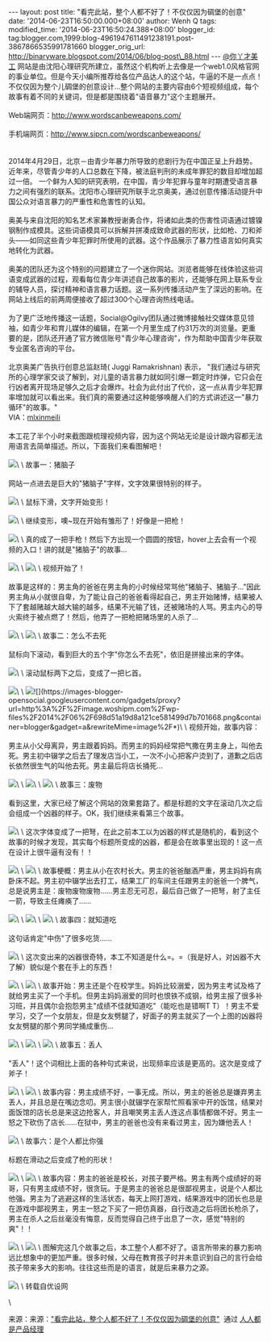 --- layout: post title: "看完此站，整个人都不好了！不仅仅因为碉堡的创意"
date: '2014-06-23T16:50:00.000+08:00' author: Wenh Q tags:
modified\_time: '2014-06-23T16:50:24.388+08:00' blogger\_id:
tag:blogger.com,1999:blog-4961947611491238191.post-3867866535991781660
blogger\_orig\_url:
http://binaryware.blogspot.com/2014/06/blog-post\_88.html ---
[@你丫才美工](http://weibo.com/honghaier555)
网站是由沈阳心理研究所建立，虽然这个机构听上去像是一个web1.0风格官网的事业单位。但是今天小编所推荐给各位产品达人的这个站，牛逼的不是一点点！不仅仅因为整个儿碉堡的创意设计...整个网站的主要内容由6个短视频组成，每个故事有着不同的关键词，但是都是围绕着"语音暴力"这个主题展开。\
\
Web端网页：<http://www.wordscanbeweapons.com/>\
\
手机端网页：<http://www.sipcn.com/wordscanbeweapons/>\
\
\
2014年4月29日，北京－由青少年暴力所导致的悲剧行为在中国正呈上升趋势。近年来，尽管青少年的人口总数在下降，被法庭判刑的未成年罪犯的数目却增加超过一倍。
一个鲜为人知的研究表明，在中国，青少年犯罪与童年时期遭受语言暴力之间有强烈的联系。沈阳市心理研究所联手北京奥美，通过创意传播活动提升中国公众对语言暴力的严重性和危害性的认知。\
\
奥美与来自沈阳的知名艺术家兼教授谢勇合作，将诸如此类的伤害性词语通过镀镍钢制作成模具。这些词语模具可以拆解并拼凑成致命武器的形状，比如枪、刀和斧头——如同这些青少年犯罪时所使用的武器。这个作品展示了暴力性语言如何真实地转化为武器。\
\
奥美的团队还为这个特别的问题建立了一个迷你网站。浏览者能够在线体验这些词语变成武器的过程，观看每位青少年讲述自己故事的影片，还能够在网上联系专业的辅导人员，探讨精神和语言暴力话题。这一系列传播活动产生了深远的影响。在网站上线后的前两周便接收了超过300个心理咨询热线电话。\
\
为了更广泛地传播这一话题，Social@Ogilvy团队通过微博接触社交媒体意见领袖，如青少年和育儿媒体的编辑，在第一个月里生成了约31万次的浏览量。更重要的是，团队还开通了官方微信账号"青少年心理咨询"，作为帮助中国青少年获取专业匿名咨询的平台。\
\
北京奥美广告执行创意总监赵琦( Juggi Ramakrishnan) 表示，
"我们通过与研究所的心理学家交谈了解到，对儿童的语言暴力就如同引爆一颗定时炸弹，它只会在行凶者离开现场足够久之后才会爆炸。社会为此付出了代价，这一点从青少年犯罪率增加就可以看出来。我们真的需要通过这种能够唤醒人们的方式讲述这一"暴力循环"的故事。"\
VIA：[mlxinmeili](http://www.mlxinmeili.com/4562.html)\
\
本工花了半个小时来截图跟梳理视频内容，因为这个网站无论是设计跟内容都无法用语言去简单描述。所以，下面我们来看图解吧！\
\
![](https://images-blogger-opensocial.googleusercontent.com/gadgets/proxy?url=http%3A%2F%2Fimage.woshipm.com%2Fwp-files%2F2014%2F06%2F3295c76acbf4caaed33c36b1b5fc2cb1.jpg&container=blogger&gadget=a&rewriteMime=image%2F*)\
\
故事一：猪脑子\
\
网站一点进去是巨大的"猪脑子"字样，文字效果很特别的样子。\
\
![](https://images-blogger-opensocial.googleusercontent.com/gadgets/proxy?url=http%3A%2F%2Fimage.woshipm.com%2Fwp-files%2F2014%2F06%2F9bf31c7ff062936a96d3c8bd1f8f2ff3.png&container=blogger&gadget=a&rewriteMime=image%2F*)\
\
鼠标下滑，文字开始变形！\
\
![](https://images-blogger-opensocial.googleusercontent.com/gadgets/proxy?url=http%3A%2F%2Fimage.woshipm.com%2Fwp-files%2F2014%2F06%2F37693cfc748049e45d87b8c7d8b9aacd.png&container=blogger&gadget=a&rewriteMime=image%2F*)\
\
继续变形，噢\~现在开始有雏形了！好像是一把枪！\
\
![](https://images-blogger-opensocial.googleusercontent.com/gadgets/proxy?url=http%3A%2F%2Fimage.woshipm.com%2Fwp-files%2F2014%2F06%2F6364d3f0f495b6ab9dcf8d3b5c6e0b01.png&container=blogger&gadget=a&rewriteMime=image%2F*)\
\
真的成了一把手枪！然后下方出现一个圆圆的按钮，hover上去会有一个视频的入口！讲的就是"猪脑子"的故事…\
\
![](https://images-blogger-opensocial.googleusercontent.com/gadgets/proxy?url=http%3A%2F%2Fimage.woshipm.com%2Fwp-files%2F2014%2F06%2F3416a75f4cea9109507cacd8e2f2aefc.png&container=blogger&gadget=a&rewriteMime=image%2F*)\
\
![](https://images-blogger-opensocial.googleusercontent.com/gadgets/proxy?url=http%3A%2F%2Fimage.woshipm.com%2Fwp-files%2F2014%2F06%2Fe4da3b7fbbce2345d7772b0674a318d51.png&container=blogger&gadget=a&rewriteMime=image%2F*)\
\
视频开始了！\
\
故事是这样的：男主角的爸爸在男主角的小时候经常骂他"猪脑子、猪脑子…"因此男主角从小就很自卑，为了能让自己的爸爸看得起自己，男主开始赌博，结果被人下了套越赌越大越大输的越多，结果不光输了钱，还被赌场的人骂。男主内心的导火索终于被点燃了！然后，他弄了一把枪把赌场里的人杀了…\
\
![](https://images-blogger-opensocial.googleusercontent.com/gadgets/proxy?url=http%3A%2F%2Fimage.woshipm.com%2Fwp-files%2F2014%2F06%2F1679091c5a880faf6fb5e6087eb1b2dc1.png&container=blogger&gadget=a&rewriteMime=image%2F*)\
\
![](https://images-blogger-opensocial.googleusercontent.com/gadgets/proxy?url=http%3A%2F%2Fimage.woshipm.com%2Fwp-files%2F2014%2F06%2F8f14e45fceea167a5a36dedd4bea2543.png&container=blogger&gadget=a&rewriteMime=image%2F*)\
\
故事二：怎么不去死\
\
鼠标向下滚动，看到巨大的五个字"你怎么不去死"，依旧是拼接出来的字体。\
\
![](https://images-blogger-opensocial.googleusercontent.com/gadgets/proxy?url=http%3A%2F%2Fimage.woshipm.com%2Fwp-files%2F2014%2F06%2Fc9f0f895fb98ab9159f51fd0297e236d.png&container=blogger&gadget=a&rewriteMime=image%2F*)\
\
滚动鼠标两下之后，变成了一把匕首。\
\
![](https://images-blogger-opensocial.googleusercontent.com/gadgets/proxy?url=http%3A%2F%2Fimage.woshipm.com%2Fwp-files%2F2014%2F06%2F45c48cce2e2d7fbdea1afc51c7c6ad26.png&container=blogger&gadget=a&rewriteMime=image%2F*)\
\
![](https://images-blogger-opensocial.googleusercontent.com/gadgets/proxy?url=http%3A%2F%2Fimage.woshipm.com%2Fwp-files%2F2014%2F06%2Fd3d9446802a44259755d38e6d163e820.png&container=blogger&gadget=a&rewriteMime=image%2F*)![](https://images-blogger-opensocial.googleusercontent.com/gadgets/proxy?url=http%3A%2F%2Fimage.woshipm.com%2Fwp-files%2F2014%2F06%2F698d51a19d8a121ce581499d7b701668.png&container=blogger&gadget=a&rewriteMime=image%2F*)\
\
视频开始，故事内容：\
\
男主从小父母离异，男主跟着妈妈。而男主的妈妈经常把气撒在男主身上，叫他去死。男主初中辍学之后去了理发店当小工，一次不小心把客户烫到了，道歉之后店长依然很生气的叫他去死。男主最后将店长捅死…\
\
![](https://images-blogger-opensocial.googleusercontent.com/gadgets/proxy?url=http%3A%2F%2Fimage.woshipm.com%2Fwp-files%2F2014%2F06%2F4c56ff4ce4aaf9573aa5dff913df997a.png&container=blogger&gadget=a&rewriteMime=image%2F*)\
\
![](https://images-blogger-opensocial.googleusercontent.com/gadgets/proxy?url=http%3A%2F%2Fimage.woshipm.com%2Fwp-files%2F2014%2F06%2F1afa34a7f984eeabdbb0a7d494132ee5.png&container=blogger&gadget=a&rewriteMime=image%2F*)\
\
![](https://images-blogger-opensocial.googleusercontent.com/gadgets/proxy?url=http%3A%2F%2Fimage.woshipm.com%2Fwp-files%2F2014%2F06%2F0f28b5d49b3020afeecd95b4009adf4c.png&container=blogger&gadget=a&rewriteMime=image%2F*)\
\
故事三：废物\
\
看到这里，大家已经了解这个网站的效果套路了。都是标题的文字在滚动几次之后会组成一个凶器的样子。OK，我们继续来看第三个故事。\
\
![](https://images-blogger-opensocial.googleusercontent.com/gadgets/proxy?url=http%3A%2F%2Fimage.woshipm.com%2Fwp-files%2F2014%2F06%2Fa8f15eda80c50adb0e71943adc8015cf.png&container=blogger&gadget=a&rewriteMime=image%2F*)\
\
这次字体变成了一把弩，在此之前本工以为凶器的样式是随机的，看到这个故事的时候才发现，其实每个标题所变成的凶器，都是会在故事里出现的！这一点在设计上很牛逼有没有！！\
\
![](https://images-blogger-opensocial.googleusercontent.com/gadgets/proxy?url=http%3A%2F%2Fimage.woshipm.com%2Fwp-files%2F2014%2F06%2Fbd4c9ab730f5513206b999ec0d90d1fb.png&container=blogger&gadget=a&rewriteMime=image%2F*)\
\
![](https://images-blogger-opensocial.googleusercontent.com/gadgets/proxy?url=http%3A%2F%2Fimage.woshipm.com%2Fwp-files%2F2014%2F06%2Fa4a042cf4fd6bfb47701cbc8a1653ada.png&container=blogger&gadget=a&rewriteMime=image%2F*)\
\
故事梗概：男主从小在农村长大。男主的爸爸酗酒严重，男主妈妈有病卧床不起。男主初中辍学出去打工，结果工厂的车间主任跟男主的爸爸一个脾气，总是说男主是：废物废物废物……男主忍无可忍，最后自己做了一把弩，射了主任一箭，导致主任瘫痪了……\
\
![](https://images-blogger-opensocial.googleusercontent.com/gadgets/proxy?url=http%3A%2F%2Fimage.woshipm.com%2Fwp-files%2F2014%2F06%2F6f4922f45568161a8cdf4ad2299f6d23.png&container=blogger&gadget=a&rewriteMime=image%2F*)\
\
![](https://images-blogger-opensocial.googleusercontent.com/gadgets/proxy?url=http%3A%2F%2Fimage.woshipm.com%2Fwp-files%2F2014%2F06%2F1f0e3dad99908345f7439f8ffabdffc4.png&container=blogger&gadget=a&rewriteMime=image%2F*)\
\
![](https://images-blogger-opensocial.googleusercontent.com/gadgets/proxy?url=http%3A%2F%2Fimage.woshipm.com%2Fwp-files%2F2014%2F06%2F98f13708210194c475687be6106a3b84.png&container=blogger&gadget=a&rewriteMime=image%2F*)\
\
故事四：就知道吃\
\
这句话肯定"中伤"了很多吃货……\
\
![](https://images-blogger-opensocial.googleusercontent.com/gadgets/proxy?url=http%3A%2F%2Fimage.woshipm.com%2Fwp-files%2F2014%2F06%2Feb163727917cbba1eea208541a643e74.png&container=blogger&gadget=a&rewriteMime=image%2F*)\
\
这次变出来的凶器很奇特，本工不知道是什么=。=（我是好人，对凶器不大了解）貌似是个套在手上的东西！\
\
![](https://images-blogger-opensocial.googleusercontent.com/gadgets/proxy?url=http%3A%2F%2Fimage.woshipm.com%2Fwp-files%2F2014%2F06%2F060ad92489947d410d897474079c1477.png&container=blogger&gadget=a&rewriteMime=image%2F*)\
\
![](https://images-blogger-opensocial.googleusercontent.com/gadgets/proxy?url=http%3A%2F%2Fimage.woshipm.com%2Fwp-files%2F2014%2F06%2F9b04d152845ec0a378394003c96da594.png&container=blogger&gadget=a&rewriteMime=image%2F*)\
\
故事开始：男主还是个在校学生。妈妈比较溺爱，因为男主考试及格了就给男主买了一个手机。但男主妈妈溺爱的同时也恨铁不成钢，给男主报了很多补习班，并且偶尔会抱怨男主"成绩不佳就知道吃"（能吃也是错啊T
T）！男主不爱学习，交了一个女朋友，但是女友劈腿了，好面子的男主就买了一个上图的凶器将女友劈腿的那个男同学捅成重伤…\
\
![](https://images-blogger-opensocial.googleusercontent.com/gadgets/proxy?url=http%3A%2F%2Fimage.woshipm.com%2Fwp-files%2F2014%2F06%2F1ff1de774005f8da13f42943881c655f.png&container=blogger&gadget=a&rewriteMime=image%2F*)\
\
![](https://images-blogger-opensocial.googleusercontent.com/gadgets/proxy?url=http%3A%2F%2Fimage.woshipm.com%2Fwp-files%2F2014%2F06%2F8e296a067a37563370ded05f5a3bf3ec.png&container=blogger&gadget=a&rewriteMime=image%2F*)\
\
![](https://images-blogger-opensocial.googleusercontent.com/gadgets/proxy?url=http%3A%2F%2Fimage.woshipm.com%2Fwp-files%2F2014%2F06%2F4e732ced3463d06de0ca9a15b6153677.png&container=blogger&gadget=a&rewriteMime=image%2F*)\
\
故事五：丢人\
\
"丢人"！这个词相比上面的各种句式来说，出现频率应该是更高的。这次是变成了斧子！\
\
![](https://images-blogger-opensocial.googleusercontent.com/gadgets/proxy?url=http%3A%2F%2Fimage.woshipm.com%2Fwp-files%2F2014%2F06%2F02e74f10e0327ad868d138f2b4fdd6f0.png&container=blogger&gadget=a&rewriteMime=image%2F*)\
\
![](https://images-blogger-opensocial.googleusercontent.com/gadgets/proxy?url=http%3A%2F%2Fimage.woshipm.com%2Fwp-files%2F2014%2F06%2F33e75ff09dd601bbe69f351039152189.png&container=blogger&gadget=a&rewriteMime=image%2F*)\
\
故事内容：男主成绩不好，一事无成。所以，男主的爸爸总是嫌弃男主丢人，并且总是在嘴边念叨。男主很小就辍学在家帮忙照看家中开的饭馆，结果对面饭馆的店长总是来这边抢客人，并且嘲笑男主丢人连这点事情都做不好。男主一怒之下砍伤了店长……在狱中，男主的爸爸也没有来看过男主，因为嫌他丢人！\
\
![](https://images-blogger-opensocial.googleusercontent.com/gadgets/proxy?url=http%3A%2F%2Fimage.woshipm.com%2Fwp-files%2F2014%2F06%2F6ea9ab1baa0efb9e19094440c317e21b.png&container=blogger&gadget=a&rewriteMime=image%2F*)\
\
故事六：是个人都比你强\
\
标题在滑动之后变成了枪的形状！\
\
![](https://images-blogger-opensocial.googleusercontent.com/gadgets/proxy?url=http%3A%2F%2Fimage.woshipm.com%2Fwp-files%2F2014%2F06%2F34173cb38f07f89ddbebc2ac9128303f.png&container=blogger&gadget=a&rewriteMime=image%2F*)\
\
![](https://images-blogger-opensocial.googleusercontent.com/gadgets/proxy?url=http%3A%2F%2Fimage.woshipm.com%2Fwp-files%2F2014%2F06%2F9dfcd5e558dfa04aaf37f137a1d9d3e5.png&container=blogger&gadget=a&rewriteMime=image%2F*)\
\
故事内容：男主的爸爸是校长，对孩子要严格。男主有两个成绩好的哥哥，只有男主成绩不好，很贪玩。于是男主的爸爸总是很鄙视男主，说是个人都比他强。男主为了逃避这样的生活状态，每天上网打游戏，结果游戏中的团长也总是在游戏中鄙视男主，男主一怒之下买了一把仿真器，自行改造之后将团长枪杀了，男主在杀人之后丝毫没有悔意，反而觉得自己终于出息了一次，感觉"特别的爽"！！\
\
![](https://images-blogger-opensocial.googleusercontent.com/gadgets/proxy?url=http%3A%2F%2Fimage.woshipm.com%2Fwp-files%2F2014%2F06%2Fcaf1a3dfb505ffed0d024130f58c5cfa.png&container=blogger&gadget=a&rewriteMime=image%2F*)\
\
![](https://images-blogger-opensocial.googleusercontent.com/gadgets/proxy?url=http%3A%2F%2Fimage.woshipm.com%2Fwp-files%2F2014%2F06%2F182be0c5cdcd5072bb1864cdee4d3d6e.png&container=blogger&gadget=a&rewriteMime=image%2F*)\
\
图解完这几个故事之后，本工整个人都不好了。语言所带来的暴力影响远比想象中的更加严重。很多时候，父母在教育孩子时并未意识到自己的言行会给孩子带来多大的影响。往往这些而是的语言，就是后来暴力之源。\
\
![](https://images-blogger-opensocial.googleusercontent.com/gadgets/proxy?url=http%3A%2F%2Fimage.woshipm.com%2Fwp-files%2F2014%2F06%2F1c383cd30b7c298ab50293adfecb7b18.png&container=blogger&gadget=a&rewriteMime=image%2F*)\
\
转载自优设网
<div>

\

</div>

<div>

来源：来源：["看完此站，整个人都不好了！不仅仅因为碉堡的创意"](http://www.woshipm.com/operate/90304.html)  通过 [人人都是产品经理](http://www.woshipm.com/)

</div>

